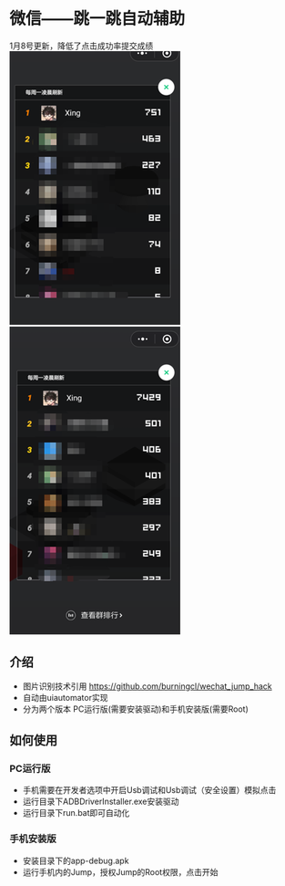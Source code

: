 # 微信——跳一跳自动辅助
1月8号更新，降低了点击成功率提交成绩
![PNG](https://github.com/mzj21/wechat_jump_hack/blob/master/screenshots/2.png?raw=true)
![PNG](https://github.com/mzj21/wechat_jump_hack/blob/master/screenshots/1.png?raw=true)
## 介绍
* 图片识别技术引用 https://github.com/burningcl/wechat_jump_hack
* 自动由uiautomator实现
* 分为两个版本 PC运行版(需要安装驱动)和手机安装版(需要Root)
## 如何使用
### PC运行版
* 手机需要在开发者选项中开启Usb调试和Usb调试（安全设置）模拟点击
* 运行目录下ADBDriverInstaller.exe安装驱动
* 运行目录下run.bat即可自动化
### 手机安装版
* 安装目录下的app-debug.apk
* 运行手机内的Jump，授权Jump的Root权限，点击开始
